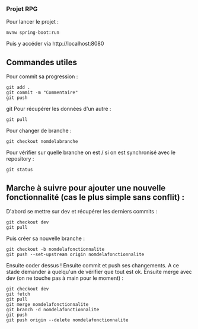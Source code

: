 ### Projet RPG

Pour lancer le projet :
```
mvnw spring-boot:run
```

Puis y accéder via http://localhost:8080

## Commandes utiles

Pour commit sa progression :

```
git add .
git commit -m "Commentaire"
git push
```

git
Pour récupérer les données d'un autre :

```
git pull
```

Pour changer de branche :

```
git checkout nomdelabranche
```

Pour vérifier sur quelle branche on est / si on est synchronisé avec le repository :

```
git status
```

## Marche à suivre pour ajouter une nouvelle fonctionnalité (cas le plus simple sans conflit) :

D'abord se mettre sur dev et récupérer les derniers commits :

```
git checkout dev
git pull
```

Puis créer sa nouvelle branche :

```
git checkout -b nomdelafonctionnalite
git push --set-upstream origin nomdelafonctionnalite
```

Ensuite coder dessus !
Ensuite commit et push ses changements. A ce stade demander à quelqu'un de vérifier que tout est ok.
Ensuite merge avec dev (on ne touche pas à main pour le moment) :

```
git checkout dev
git fetch
git pull
git merge nomdelafonctionnalite
git branch -d nomdelafonctionnalite
git push
git push origin --delete nomdelafonctionnalite
```

